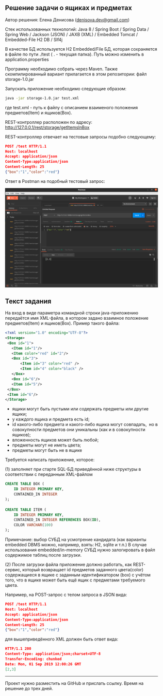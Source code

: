 ## Решение задачи о ящиках и предметах
Автор решения: Елена Денисова (denisova.dev@gmail.com)

Стек использованных технологий: Java 8 / Spring Boot / Spring Data / Spring Web / Jackson (JSON) / JAXB (XML) / Embedded Tomcat / Embedded-File H2 DB / Slf4j

В качестве БД используется H2 Embedded/File БД, которая сохраняется в файле по пути ./test ( . - текущая папка). Путь можно изменить в application.properties

Программу необходимо собрать через Maven. Также скомпилированный вариант прилагается в этом репозитории: файл storage-1.0.jar

Запускать приложение необходимо следующие образом:
```bash
java -jar storage-1.0.jar test.xml
```
где test.xml - путь к файлу с описанием взаименого положения предметов(Item) и ящиков(Box).

REST-контроллер расположен по адресу: http://127.0.0.1/rest/storage/getItemsInBox

REST-контроллер отвечает на тестовые запросы подобно следующему:
```json
POST /test HTTP/1.1
Host: localhost
Accept: application/json
Content-Type:application/json
Content-Length: 25
{"box":"1","color":"red"}
```

Ответ в Postman на подобный тестовый запрос:

![image](postman.png)

## Текст задания
На вход в виде параметра командной строки java-приложению передаётся
имя XML-файла, в котором задано взаимное положение предметов(Item) и ящиков(Box).
Пример такого файла:
```xml
<?xml version="1.0" encoding="UTF-8"?>
<Storage>
 <Box id="1">
   <Item id="1"/>
   <Item color="red" id="2"/>
   <Box id="3">
       <Item id="3" color="red" />
       <Item id="4" color="black" />    
   </Box>
   <Box id="6"/>
   <Item id="5"/>
 </Box>
 <Item id="6"/>
</Storage>
```
- ящики могут быть пустыми или содержать предметы или другие ящики;
- у каждого ящика и предмета есть id;
- id какого-либо предмета и какого-либо ящика могут совпадать,
 но в совокупности предметов они уникальны (как и в совокупности ящиков);
- вложенность ящиков может быть любой;
- предметы могут не иметь цвета;
- предметы могут быть не в ящике

Требуется написать приложение, которое:

(1) заполняет при старте SQL-БД приведённой ниже структуры в соответствии с переданным XML-файлом

```sql
CREATE TABLE BOX (
    ID INTEGER PRIMARY KEY,
    CONTAINED_IN INTEGER
);

CREATE TABLE ITEM (
    ID INTEGER PRIMARY KEY,
    CONTAINED_IN INTEGER REFERENCES BOX(ID),
    COLOR VARCHAR(100)
);
```

Примечание: выбор СУБД на усмотрение кандидата (как варианты embedded DBMS можно, например, взять: H2, sqlite и т.п.)
В случае использования embedded/in-memory СУБД нужно залогировать в файл содержимое таблиц после загрузки.

(2) После загрузки файла приложение должно работать, как REST-сервис, который возвращает id предметов
заданного цвета(color) содержащиеся в ящике c заданным идентификатором (box) с учётом того, что в ящике может быть ещё ящик с предметами требуемого цвета.

Например, на POST-запрос с телом запроса в JSON вида:
```json
POST /test HTTP/1.1
Host: localhost
Accept: application/json
Content-Type:application/json
Content-Length: 25
{"box":"1","color":"red"}
```
для вышеприведённого XML должен быть ответ вида:
```json
HTTP/1.1 200
Content-Type: application/json;charset=UTF-8
Transfer-Encoding: chunked
Date: Mon, 01 Sep 2019 12:00:26 GMT
[2,3]
```

---------------------------

Проект нужно разместить на GitHub и прислать ссылку.
Время на решение до трех дней.